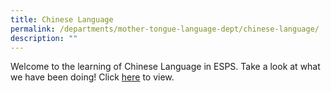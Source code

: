 ```yaml
---
title: Chinese Language
permalink: /departments/mother-tongue-language-dept/chinese-language/
description: ""
---
```

Welcome to the learning of Chinese Language in ESPS. Take a look at what we have been doing!
Click [here](https://sites.google.com/moe.edu.sg/esps-chinese-language/home) to view.